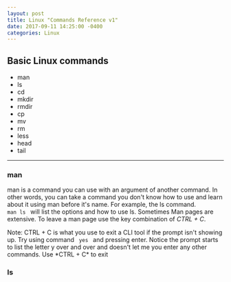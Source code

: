 ```yaml
---
layout: post
title: Linux "Commands Reference v1"
date: 2017-09-11 14:25:00 -0400
categories: Linux
---
```


## Basic Linux commands

- man
- ls
- cd
- mkdir
- rmdir
- cp
- mv
- rm
- less
- head
- tail

---

### man

man is a command you can use with an argument of another command. In other words, you can take a command you don't know how to use and learn about it using man before it's name. For example, the ls command. <code> man ls </code> will list the options and how to use ls. Sometimes Man pages are extensive. To leave a man page use the key combination of *CTRL + C*.
<p>
 Note: CTRL + C is what you use to exit a CLI tool if the prompt isn't showing up. Try using command <code> yes </code> and pressing enter. Notice the prompt starts to list the letter y over and over and doesn't let me you enter any other commands. Use *CTRL + C* to exit
</p>

### ls

  

